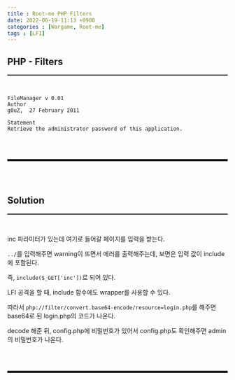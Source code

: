 ```yaml
---
title : Root-me PHP Filters
date: 2022-06-19-11:13 +0900
categories : [Wargame, Root-me]
tags : [LFI]
---
```


## PHP - Filters
<hr style="border-top: 1px solid;"><br>

```
FileManager v 0.01
Author
g0uZ,  27 February 2011

Statement
Retrieve the administrator password of this application.
```

<br><br>
<hr style="border: 2px solid;">
<br><br>

## Solution
<hr style="border-top: 1px solid;"><br>

inc 파라미터가 있는데 여기로 들어갈 페이지를 입력을 받는다.

```../```를 입력해주면 warning이 뜨면서 에러를 출력해주는데, 보면은 입력 값이 include에 포함된다. 

즉, ```include($_GET['inc'])```로 되어 있다.

LFI 공격을 할 때, include 함수에도 wrapper를 사용할 수 있다. 

따라서 ```php://filter/convert.base64-encode/resource=login.php```를 해주면 base64로 된 login.php의 코드가 나온다.

decode 해준 뒤, config.php에 비밀번호가 있어서 config.php도 확인해주면 admin의 비밀번호가 나온다.

<br><br>
<hr style="border: 2px solid;">
<br><br>
